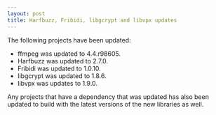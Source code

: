 ```yaml
---
layout: post
title: Harfbuzz, Fribidi, libgcrypt and libvpx updates
---
```


The following projects have been updated:
* ffmpeg was updated to 4.4.r98605.
* Harfbuzz was updated to 2.7.0.
* Fribidi was updated to 1.0.10.
* libgcrypt was updated to 1.8.6.
* libvpx was updates to 1.9.0.

Any projects that have a dependency that was updated has also been updated to build with the latest versions of the new libraries as well.